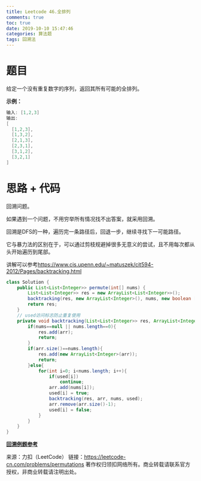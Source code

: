 ```yaml
---
title: Leetcode 46.全排列
comments: true
toc: true
date: 2019-10-10 15:47:46
categories: 算法题
tags: 回溯法
---
```


# 题目

给定一个没有重复数字的序列，返回其所有可能的全排列。

**示例：**
```java
输入: [1,2,3]
输出:
[
  [1,2,3],
  [1,3,2],
  [2,1,3],
  [2,3,1],
  [3,1,2],
  [3,2,1]
]
```

# 思路 + 代码

回溯问题。

如果遇到一个问题，不用穷举所有情况找不出答案，就采用回溯。

回溯是DFS的一种，遍历完一条路径后，回退一步，继续寻找下一可能路径。

它与暴力法的区别在于，可以通过剪枝规避掉很多无意义的尝试，且不用每次都从头开始遍历到尾部。

讲解可以参考<u>https://www.cis.upenn.edu/~matuszek/cit594-2012/Pages/backtracking.html</u>

```java
class Solution {
    public List<List<Integer>> permute(int[] nums) {
        List<List<Integer>> res = new ArrayList<List<Integer>>();
        backtracking(res, new ArrayList<Integer>(), nums, new boolean [nums.length]);
        return res;
    }
    // used访问标志防止重复使用
    private void backtracking(List<List<Integer>> res, ArrayList<Integer> arr, int[] nums, boolean[] used){
        if(nums==null || nums.length==0){
            res.add(arr);
            return;
        }
        if(arr.size()==nums.length){
            res.add(new ArrayList<Integer>(arr));
            return;
        }else{
            for(int i=0; i<nums.length; i++){
                if(used[i])
                    continue;
                arr.add(nums[i]);
                used[i] = true;
                backtracking(res, arr, nums, used);
                arr.remove(arr.size()-1);
                used[i] = false;
            }
        }
    }
}
```

**<font color=#f07c82>[回溯例题参考](https://blog.csdn.net/wonner_/article/details/80373871)</font>**

来源：力扣（LeetCode）
链接：<u>https://leetcode-cn.com/problems/permutations</u>
著作权归领扣网络所有。商业转载请联系官方授权，非商业转载请注明出处。